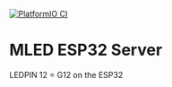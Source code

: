[![PlatformIO CI](https://github.com/momos11/esp32-wled-api-server/actions/workflows/platformio.yml/badge.svg)](https://github.com/momos11/esp32-wled-api-server/actions/workflows/platformio.yml)

# MLED ESP32 Server

LEDPIN 12 = G12 on the ESP32
